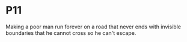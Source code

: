# P11
Making a poor man run forever on a road that never ends with invisible boundaries that he cannot cross so he can't escape.
